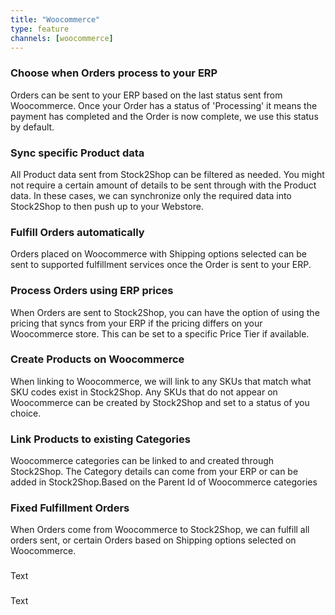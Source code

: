 ```yaml
---
title: "Woocommerce"
type: feature
channels: [woocommerce]
---
```


<!-- 

consumer_key
consumer_secret
api_url
create_image_enabled
delete_image_enabled
category_parent_id
queue_fulfill_order
authentication
inventory_management
order_code_field
order_code_prefix
hmac_shared_secret
group_duplicate_order_items
order_shipping_method_name
order_link_items_on_sku
order_from_date
bundles
delete_product_enabled

-->

<!-- add_order_status -->
### Choose when Orders process to your ERP
Orders can be sent to your ERP based on the last status sent from Woocommerce. Once your Order has a status of 'Processing'
it means the payment has completed and the Order is now complete, we use this status by default. 

<!-- product_map -->
### Sync specific Product data 
All Product data sent from Stock2Shop can be filtered as needed.
You might not require a certain amount of details to be sent through with the Product data.
In these cases, we can synchronize only the required data into Stock2Shop to then push up to your Webstore.

<!-- default_fulfillmentservice_id -->
### Fulfill Orders automatically
Orders placed on Woocommerce with Shipping options selected can be sent to supported fulfillment services once the Order 
is sent to your ERP.

<!--
order_use_system_price
order_use_system_price_tier
order_use_system_price_tax
-->
### Process Orders using ERP prices
When Orders are sent to Stock2Shop, you can have the option of using the pricing that syncs from your ERP if the pricing 
differs on your Woocommerce store.
This can be set to a specific Price Tier if available. 

<!--
create_product_enabled
create_product_status
-->
### Create Products on Woocommerce
When linking to Woocommerce, we will link to any SKUs that match what SKU codes exist in Stock2Shop.
Any SKUs that do not appear on Woocommerce can be created by Stock2Shop and set to a status of you choice.

<!--
manage_category_enabled
category_parent_id
-->
### Link Products to existing Categories
Woocommerce categories can be linked to and created through Stock2Shop. The Category details can come from your ERP or 
can be added in Stock2Shop.Based on the Parent Id of Woocommerce categories

<!-- queue_fulfill_order -->
### Fixed Fulfillment Orders
When Orders come from Woocommerce to Stock2Shop, we can fulfill all orders sent, or certain Orders based on Shipping 
options selected on Woocommerce.

<!--  -->
### 
Text

<!--  -->
### 
Text
